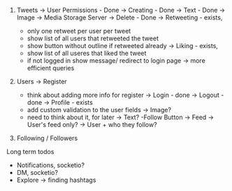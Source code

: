 1. Tweets
   -> User Permissions - Done
   -> Creating - Done
   -> Text - Done
   -> Image -> Media Storage Server
   -> Delete - Done
   -> Retweeting - exists,
   - only one retweet per user per tweet
   - show list of all users that retweeted the tweet
   - show button without outline if retweeted already
     -> Liking - exists,
   - show list of all useres that liked the tweet
   - if not logged in show message/ redirect to login page
     -> more efficient queries
2. Users
   -> Register

   - think about adding more info for register
     -> Login - done
     -> Logout - done
     -> Profile - exists
   - add custom validation to the user fields
     -> Image?
   - need to think about it, for later
     -> Text?
     -Follow Button
     -> Feed
     -> User's feed only?
     -> User + who they follow?

3. Following / Followers

Long term todos

- Notifications, socketio?
- DM, socketio?
- Explore -> finding hashtags
